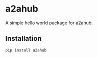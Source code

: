# a2ahub

A simple hello world package for a2ahub.

## Installation

```bash
pip install a2ahub
```
